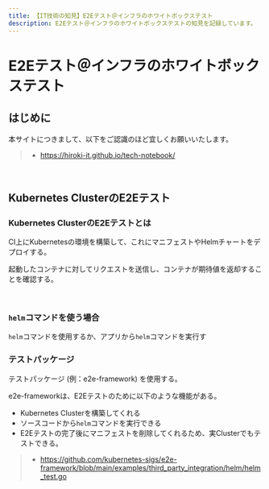 ```yaml
---
title: 【IT技術の知見】E2Eテスト＠インフラのホワイトボックステスト
description: E2Eテスト＠インフラのホワイトボックステストの知見を記録しています。
---
```


# E2Eテスト＠インフラのホワイトボックステスト

## はじめに

本サイトにつきまして、以下をご認識のほど宜しくお願いいたします。

> - https://hiroki-it.github.io/tech-notebook/

<br>

## Kubernetes ClusterのE2Eテスト

### Kubernetes ClusterのE2Eテストとは

CI上にKubernetesの環境を構築して、これにマニフェストやHelmチャートをデプロイする。

起動したコンテナに対してリクエストを送信し、コンテナが期待値を返却することを確認する。

<br>

### `helm`コマンドを使う場合

`helm`コマンドを使用するか、アプリから`helm`コマンドを実行す

### テストパッケージ

テストパッケージ (例：e2e-framework) を使用する。

e2e-frameworkは、E2Eテストのために以下のような機能がある。

- Kubernetes Clusterを構築してくれる
- ソースコードから`helm`コマンドを実行できる
- E2Eテストの完了後にマニフェストを削除してくれるため、実Clusterでもテストできる。

> - https://github.com/kubernetes-sigs/e2e-framework/blob/main/examples/third_party_integration/helm/helm_test.go

<br>
